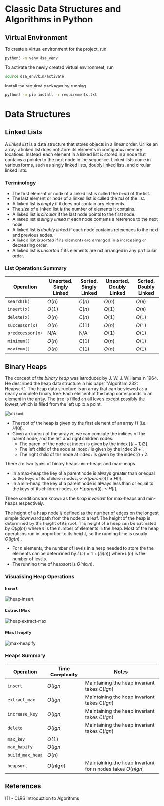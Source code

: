 # Classic Data Structures and Algorithms in Python

## Virtual Environment

To create a virtual environment for the project, run
```sh
python3 -m venv dsa_venv
```

To activate the newly created virtual environment, run

```sh
source dsa_env/bin/activate

```

Install the required packages by running

```sh
python3 -m pip install -r requirements.txt
```


# Data Structures

## Linked Lists

A _linked list_ is a data structure that stores objects in a linear order.
Unlike an array, a linked list does not store its elements in contiguous memory locations. Instead, each element in a linked list is stored in a node that contains a pointer to the next node in the sequence.
Linked lists come in various forms, such as singly linked lists, doubly linked lists, and circular linked lists. 

### Terminology
- The first element or node of a linked list is called the _head_ of the list.
- The last element or node of a linked list is called the _tail_ of the list.
- A linked list is _empty_ if it does not contain any elements.
- The _size_ of a linked list is the number of elements it contains.
- A linked list is _circular_ if the last node points to the first node.
- A linked list is _singly linked_ if each node contains a reference to the next node.
- A linked list is _doubly linked_ if each node contains references to the next and previous nodes.
- A linked list is _sorted_ if its elements are arranged in a increasing or decreasing order.
- A linked list is _unsorted_ if its elements are not arranged in any particular order.



### List Operations Summary

| Operation        | Unsorted, Singly Linked | Sorted, Singly Linked | Unsorted, Doubly Linked | Sorted, Doubly Linked |
| ---------------- | ----------------------- | --------------------- | ----------------------- | --------------------- |
| `search(k)`      | $O(n)$                  | $O(n)$                | $O(n)$                  | $O(n)$                |
| `insert(x)`      | $O(1)$                  | $O(n)$                | $O(1)$                  | $O(n)$                |
| `delete(x)`      | $O(n)$                  | $O(n)$                | $O(1)$                  | $O(1)$                |
| `successor(x)`   | $O(n)$                  | $O(1)$                | $O(n)$                  | $O(1)$                |
| `predecessor(x)` | N/A                     | N/A                   | $O(1)$                  | $O(1)$                |
| `minimum()`      | $O(n)$                  | $O(1)$                | $O(n)$                  | $O(1)$                |
| `maximum()`      | $O(n)$                  | $O(1)$                | $O(n)$                  | $O(1)$                |




## Binary Heaps
The concept of the _binary heap_ was introduced by J. W. J. Williams in 1964. He described the heap data structure in his paper "Algorithm 232: Heapsort". The heap data structure is an array that can be viewed as a nearly complete binary tree. Each element of the heap corresponds to an element in the array. The tree is filled on all levels except possibly the lowest, which is filled from the left up to a point.

![alt text](docs/heap.png)


- The root of the heap is given by the first element of an array $H$ (i.e. $H[0]$). 
- Given an index $i$ of the array $H$, we can compute the indices of the parent node, and the left and right children nodes. 
  - The parent of the node at index $i$ is given by the index $⌊(i-1)/2⌋$.  
  - The left child of the node at index $i$ is given by the index $2i + 1$.
  - The right child of the node at index $i$ is given by the index $2i + 2$.

There are two types of binary heaps: min-heaps and max-heaps.
- In a max-heap the key of a parent node is always greater than or equal to the keys of its children nodes, or $H[parent(i)] ≥ H[i]$. 
- In a min-heap, the key of a parent node is always less than or equal to the keys of its children nodes, or $H[parent(i)] ≤ H[i]$.

These conditions are known as the _heap invariant_ for max-heaps and min-heaps respectively.


The height of a heap node is defined as the number of edges on the longest simple downward path from the node to a leaf. The height of the heap is determined by the height of its root.
The height of a heap can be estimated by $O(lg(n))$ where $n$ is the number of elements in the heap.
Most of the heap operations run in proportion to its height, so the running time is usually $O(lg(n))$.


- For $n$ elements, the number of levels in a heap needed to store the the elements can be determined by $L(n) = 1 + ⌊lg(n)⌋$ where $L(n)$ is the number of levels.
- The running time of heapsort is $O(n \lg n)$.

### Visualising Heap Operations

#### Insert

![heap-insert](docs/heap-insert.png)


#### Extract Max

![heap-extract-max](docs/extract-max.png)


#### Max Heapify

![max-heapify](docs/max-heapify.png)


### Heaps Summary


| Operation        | Time Complexity | Notes                                                         |
| ---------------- | --------------- | ------------------------------------------------------------- |
| `insert`         | $O(lg n)$       | Maintaining the heap invariant takes $O(lg n)$                |
| `extract_max`    | $O(lg n)$       | Maintaining the heap invariant takes $O(lg n)$                |
| `increase_key`   | $O(lg n)$       | Maintaining the heap invariant takes $O(lg n)$                |
| `delete`         | $O(lg n)$       | Maintaining the heap invariant takes $O(lg n)$                |
| `max_key`        | $O(1)$          |                                                               |
| `max_hapify`     | $O(lg n)$       |                                                               |
| `build_max_heap` | $O(n)$          |                                                               |
| `heapsort`       | $O(n \lg n)$    | Maintaining the heap invariant for n nodes  takes $O(n lg n)$ |


## References
[1] - CLRS Introduction to Algorithms

